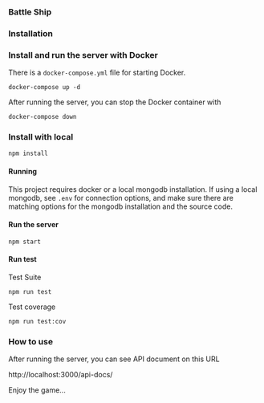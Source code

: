 ### Battle Ship

### Installation

### Install and run the server with Docker

There is a `docker-compose.yml` file for starting Docker.

`docker-compose up -d`

After running the server, you can stop the Docker container with

`docker-compose down`

### Install with local

`npm install`

#### Running

This project requires docker or a local mongodb installation.  If using a local mongodb, see `.env` for connection options, and make sure there are matching options for the mongodb installation and the source code.

#### Run the server

`npm start`

#### Run test

Test Suite

`npm run test`

Test coverage

`npm run test:cov`

### How to use

After running the server, you can see API document on this URL

http://localhost:3000/api-docs/

Enjoy the game...
